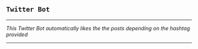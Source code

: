 
## `Twitter Bot`

****
_This Twitter Bot automatically likes the the posts depending on the hashtag provided_
***
